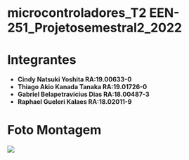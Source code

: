 # microcontroladores_T2 EEN-251_Projetosemestral2_2022

# Integrantes
- **Cindy Natsuki Yoshita          RA:19.00633-0**
- **Thiago Akio Kanada Tanaka      RA:19.01726-0**
- **Gabriel Belapetravicius Dias   RA:18.00487-3**
- **Raphael Gueleri Kalaes         RA:18.02011-9**

# Foto Montagem
<img src="![PHOTO-2022-10-13-16-38-03](https://user-images.githubusercontent.com/79462846/195695695-e9820c59-5031-470d-b3bc-c534cacf752d.jpg)"/>
